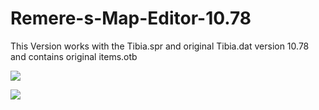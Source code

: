 # Remere-s-Map-Editor-10.78
This Version works with the Tibia.spr and original Tibia.dat version 10.78 and contains original items.otb

![](http://i61.tinypic.com/2emgaxk.jpg)

![](http://i57.tinypic.com/ifu2yg.jpg)


